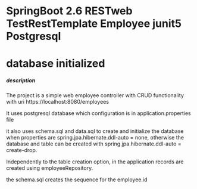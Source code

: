 # SpringBoot 2.6 RESTweb TestRestTemplate Employee junit5 Postgresql
# database initialized 
##### description

  The project is a simple web employee controller with CRUD functionality with uri
  https://localhost:8080/employees
  
  It uses postgresql database which configuration is in application.properties file
  
  it also uses schema.sql and data.sql to create and initialize the database when properties
  are spring.jpa.hibernate.ddl-auto = none, otherwise the database and table can be created
  with spring.jpa.hibernate.ddl-auto = create-drop. 
  
  Independently to the table creation option, in the application records are created using
  employeeRepository.

  the schema.sql creates the sequence for the employee.id